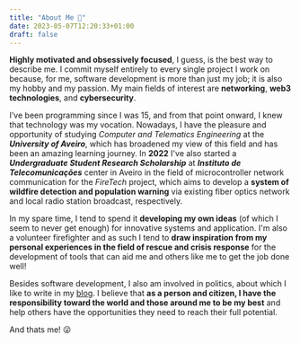 ```yaml
---
title: "About Me 📜"
date: 2023-05-07T12:20:33+01:00
draft: false
---
```


**Highly motivated and obsessively focused**, I guess, is the best way to describe me. I commit myself entirely to every single project I work on because, for me, software development is more than just my job; it is also my hobby and my passion. My main fields of interest are **networking**, **web3 technologies**, and **cybersecurity**.

I’ve been programming since I was 15, and from that point onward, I knew that technology was my vocation. Nowadays, I have the pleasure and opportunity of studying *Computer and Telematics Engineering* at the ***University of Aveiro***, which has broadened my view of this field and has been an amazing learning journey. In **2022** I've also started a ***Undergraduate Student Research Scholarship*** at ***Instituto de Telecomunicações*** center in Aveiro in the field of microcontroller network communication for the *FireTech* project, which aims to develop a **system of wildfire detection and population warning** via existing fiber optics network and local radio station broadcast, respectively.

In my spare time, I tend to spend it **developing my own ideas** (of which I seem to never get enough) for innovative systems and application. I'm also a volunteer firefighter and as such I tend to **draw inspiration from my personal experiences in the field of rescue and crisis response** for the development of tools that can aid me and others like me to get the job done well!

Besides software development, I also am involved in politics, about which I like to write in my [blog](https://david2araujo5.medium.com/). I believe that **as a person and citizen, I have the responsibility toward the world and those around me to be my best** and help others have the opportunities they need to reach their full potential.

And thats me! 😜
